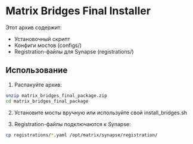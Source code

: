 
# Matrix Bridges Final Installer

Этот архив содержит:
- Установочный скрипт
- Конфиги мостов (configs/)
- Registration-файлы для Synapse (registrations/)

## Использование

1. Распакуйте архив:
```bash
unzip matrix_bridges_final_package.zip
cd matrix_bridges_final_package
```

2. Установите мосты вручную или используйте свой install_bridges.sh

3. Registration-файлы подключаются к Synapse:
```bash
cp registrations/*.yaml /opt/matrix/synapse/registration/
```

